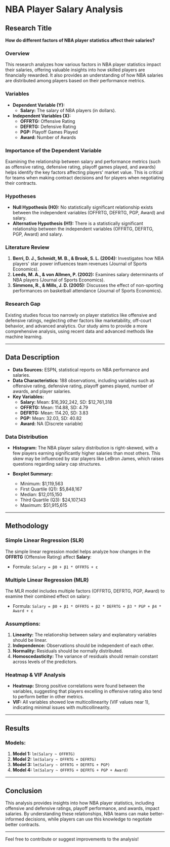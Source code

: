 # NBA Player Salary Analysis


## Research Title
**How do different factors of NBA player statistics affect their salaries?**

### Overview
This research analyzes how various factors in NBA player statistics impact their salaries, offering valuable insights into how skilled players are financially rewarded. It also provides an understanding of how NBA salaries are distributed among players based on their performance metrics.

### Variables
- **Dependent Variable (Y):**
  - **Salary:** The salary of NBA players (in dollars).
- **Independent Variables (X):**
  - **OFFRTG:** Offensive Rating
  - **DEFRTG:** Defensive Rating
  - **PGP:** Playoff Games Played
  - **Award:** Number of Awards

### Importance of the Dependent Variable
Examining the relationship between salary and performance metrics (such as offensive rating, defensive rating, playoff games played, and awards) helps identify the key factors affecting players' market value. This is critical for teams when making contract decisions and for players when negotiating their contracts.

### Hypotheses
- **Null Hypothesis (H0):** No statistically significant relationship exists between the independent variables (OFFRTG, DEFRTG, PGP, Award) and salary.
- **Alternative Hypothesis (H1):** There is a statistically significant relationship between the independent variables (OFFRTG, DEFRTG, PGP, Award) and salary.

### Literature Review
1. **Berri, D. J., Schmidt, M. B., & Brook, S. L. (2004):** Investigates how NBA players' star power influences team revenues (Journal of Sports Economics).
2. **Leeds, M. A., & von Allmen, P. (2002):** Examines salary determinants of NBA players (Journal of Sports Economics).
3. **Simmons, R., & Mills, J. D. (2005):** Discusses the effect of non-sporting performances on basketball attendance (Journal of Sports Economics).

### Research Gap
Existing studies focus too narrowly on player statistics like offensive and defensive ratings, neglecting other factors like marketability, off-court behavior, and advanced analytics. Our study aims to provide a more comprehensive analysis, using recent data and advanced methods like machine learning.

---

## Data Description

- **Data Sources:** ESPN, statistical reports on NBA performance and salaries.
- **Data Characteristics:** 188 observations, including variables such as offensive rating, defensive rating, playoff games played, number of awards, and player salaries.
- **Key Variables:**
  - **Salary:** Mean: $16,392,242, SD: $12,761,318
  - **OFFRTG:** Mean: 114.88, SD: 4.79
  - **DEFRTG:** Mean: 114.20, SD: 3.83
  - **PGP:** Mean: 32.03, SD: 40.82
  - **Award:** NA (Discrete variable)

### Data Distribution
- **Histogram:** The NBA player salary distribution is right-skewed, with a few players earning significantly higher salaries than most others. This skew may be influenced by star players like LeBron James, which raises questions regarding salary cap structures.
  
- **Boxplot Summary:**
  - Minimum: $1,119,563
  - First Quartile (Q1): $5,848,167
  - Median: $12,015,150
  - Third Quartile (Q3): $24,107,143
  - Maximum: $51,915,615

---

## Methodology

### Simple Linear Regression (SLR)
The simple linear regression model helps analyze how changes in the **OFFRTG** (Offensive Rating) affect **Salary**:
- Formula: `Salary = β0 + β1 * OFFRTG + ε`

### Multiple Linear Regression (MLR)
The MLR model includes multiple factors (OFFRTG, DEFRTG, PGP, Award) to examine their combined effect on salary:
- Formula: `Salary = β0 + β1 * OFFRTG + β2 * DEFRTG + β3 * PGP + β4 * Award + ε`

### Assumptions:
1. **Linearity:** The relationship between salary and explanatory variables should be linear.
2. **Independence:** Observations should be independent of each other.
3. **Normality:** Residuals should be normally distributed.
4. **Homoscedasticity:** The variance of residuals should remain constant across levels of the predictors.

### Heatmap & VIF Analysis
- **Heatmap:** Strong positive correlations were found between the variables, suggesting that players excelling in offensive rating also tend to perform better in other metrics.
- **VIF:** All variables showed low multicollinearity (VIF values near 1), indicating minimal issues with multicollinearity.

---

## Results

### Models:
1. **Model 1:** `lm(Salary ~ OFFRTG)`
2. **Model 2:** `lm(Salary ~ OFFRTG + DEFRTG)`
3. **Model 3:** `lm(Salary ~ OFFRTG + DEFRTG + PGP)`
4. **Model 4:** `lm(Salary ~ OFFRTG + DEFRTG + PGP + Award)`

---

## Conclusion
This analysis provides insights into how NBA player statistics, including offensive and defensive ratings, playoff performance, and awards, impact salaries. By understanding these relationships, NBA teams can make better-informed decisions, while players can use this knowledge to negotiate better contracts.

---

Feel free to contribute or suggest improvements to the analysis!


